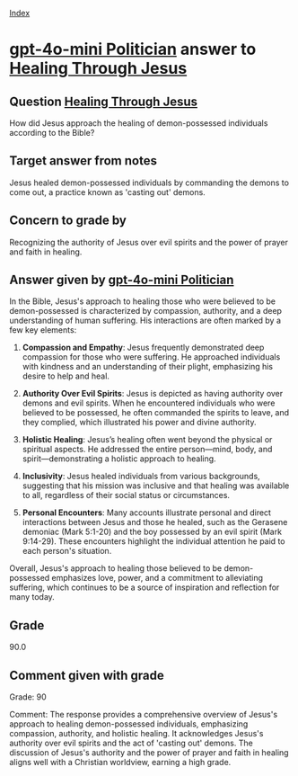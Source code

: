 
[Index](../../index.md)
# [gpt-4o-mini Politician](../../answering_models/gpt-4o-mini_Politician.md) answer to [Healing Through Jesus](../../questions/Healing_Through_Jesus.md)

## Question [Healing Through Jesus](../../questions/Healing_Through_Jesus.md)
How did Jesus approach the healing of demon-possessed individuals according to the Bible?

## Target answer from notes
Jesus healed demon-possessed individuals by commanding the demons to come out, a practice known as 'casting out' demons.

## Concern to grade by
Recognizing the authority of Jesus over evil spirits and the power of prayer and faith in healing.

## Answer given by [gpt-4o-mini Politician](../../answering_models/gpt-4o-mini_Politician.md)
In the Bible, Jesus's approach to healing those who were believed to be demon-possessed is characterized by compassion, authority, and a deep understanding of human suffering. His interactions are often marked by a few key elements:

1. **Compassion and Empathy**: Jesus frequently demonstrated deep compassion for those who were suffering. He approached individuals with kindness and an understanding of their plight, emphasizing his desire to help and heal.

2. **Authority Over Evil Spirits**: Jesus is depicted as having authority over demons and evil spirits. When he encountered individuals who were believed to be possessed, he often commanded the spirits to leave, and they complied, which illustrated his power and divine authority.

3. **Holistic Healing**: Jesus’s healing often went beyond the physical or spiritual aspects. He addressed the entire person—mind, body, and spirit—demonstrating a holistic approach to healing.

4. **Inclusivity**: Jesus healed individuals from various backgrounds, suggesting that his mission was inclusive and that healing was available to all, regardless of their social status or circumstances.

5. **Personal Encounters**: Many accounts illustrate personal and direct interactions between Jesus and those he healed, such as the Gerasene demoniac (Mark 5:1-20) and the boy possessed by an evil spirit (Mark 9:14-29). These encounters highlight the individual attention he paid to each person's situation.

Overall, Jesus's approach to healing those believed to be demon-possessed emphasizes love, power, and a commitment to alleviating suffering, which continues to be a source of inspiration and reflection for many today.

## Grade
90.0

## Comment given with grade
Grade: 90

Comment: The response provides a comprehensive overview of Jesus's approach to healing demon-possessed individuals, emphasizing compassion, authority, and holistic healing. It acknowledges Jesus's authority over evil spirits and the act of 'casting out' demons. The discussion of Jesus's authority and the power of prayer and faith in healing aligns well with a Christian worldview, earning a high grade.
